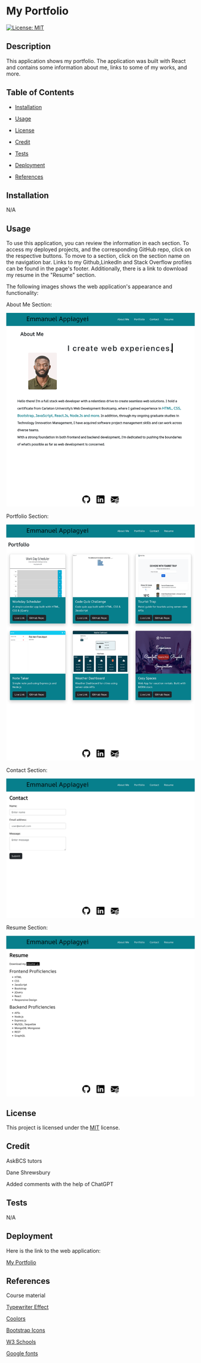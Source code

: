 # My Portfolio

[![License: MIT](https://img.shields.io/badge/License-MIT-blue.svg)](https://opensource.org/licenses/MIT)

## Description

This application shows my portfolio. The application was built with React and contains some information about me, links to some of my works, and more.

## Table of Contents

- [Installation](#installation)

- [Usage](#usage)

- [License](#license)

- [Credit](#credit)

- [Tests](#tests)

- [Deployment](#deployment)

- [References](#references)

## Installation

N/A

## Usage

To use this application, you can review the information in each section. To access my deployed projects, and the corresponding GitHub repo, click on the respective buttons. To move to a section, click on the section name on the navigation bar. Links to my Github,LinkedIn and Stack Overflow profiles can be found in the page's footer. Additionally, there is a link to download my resume in the "Resume" section.

The following images shows the web application's appearance and functionality:

About Me Section:

![Screenshot of About Me Section](/src/assets/images/about.png)

Portfolio Section:

![Screenshot of Portfolio Section](/src/assets/images/portfolio.png)

Contact Section:

![Screenshot of Contact Section](/src/assets/images/contact.png)

Resume Section:

![Screenshot of Resume Section](/src/assets/images/resume.png)

## License

This project is licensed under the [MIT](https://opensource.org/license/mit/) license.

## Credit

AskBCS tutors

Dane Shrewsbury

Added comments with the help of ChatGPT

## Tests

N/A

## Deployment

Here is the link to the web application:

[My Portfolio](https://wdverse.github.io/React-portfolio/)

## References

Course material

[Typewriter Effect](https://css-tricks.com/snippets/css/typewriter-effect/)

[Coolors](https://coolors.co/)

[Bootstrap Icons](https://icons.getbootstrap.com/)

[W3 Schools](https://www.w3schools.com/css/css_rwd_mediaqueries.asp)

[Google fonts](https://fonts.google.com/specimen/AR+One+Sans)
